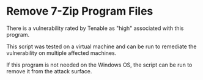 # Remove 7-Zip Program Files

There is a vulnerability rated by Tenable as "high" associated with this program.

This script was tested on a virtual machine and can be run to remediate the vulnerability on multiple affected machines.

If this program is not needed on the Windows OS, the script can be run to remove it from the attack surface.
